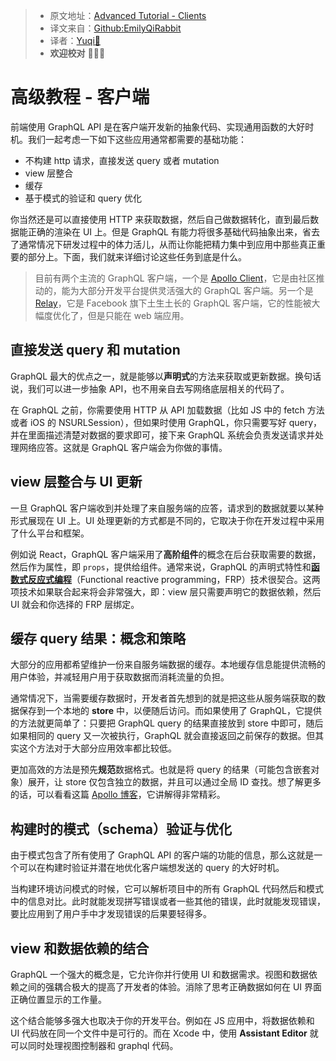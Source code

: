 > * 原文地址：[Advanced Tutorial - Clients](https://www.howtographql.com/advanced/0-clients/)
> * 译文来自：[Github:EmilyQiRabbit](https://github.com/EmilyQiRabbit/GraphQLTranslation)
> * 译者：[Yuqi🌸](https://github.com/EmilyQiRabbit)
> * **欢迎校对** 🙋‍♀️🎉

# 高级教程 - 客户端

前端使用 GraphQL API 是在客户端开发新的抽象代码、实现通用函数的大好时机。我们一起考虑一下如下这些应用通常都需要的基础功能：

* 不构建 http 请求，直接发送 query 或者 mutation
* view 层整合
* 缓存
* 基于模式的验证和 query 优化

你当然还是可以直接使用 HTTP 来获取数据，然后自己做数据转化，直到最后数据能正确的渲染在 UI 上。但是 GraphQL 有能力将很多基础代码抽象出来，省去了通常情况下研发过程中的体力活儿，从而让你能把精力集中到应用中那些真正重要的部分上。下面，我们就来详细讨论这些任务到底是什么。

> 目前有两个主流的 GraphQL 客户端，一个是 [Apollo Client](https://github.com/apollographql/apollo-client)，它是由社区推动的，能为大部分开发平台提供灵活强大的 GraphQL 客户端。另一个是 [Relay](https://facebook.github.io/relay/)，它是 Facebook 旗下土生土长的 GraphQL 客户端，它的性能被大幅度优化了，但是只能在 web 端应用。

## 直接发送 query 和 mutation

GraphQL 最大的优点之一，就是能够以**声明式**的方法来获取或更新数据。换句话说，我们可以进一步抽象 API，也不用亲自去写网络底层相关的代码了。

在 GraphQL 之前，你需要使用 HTTP 从 API 加载数据（比如 JS 中的 fetch 方法或者 iOS 的 NSURLSession），但如果时使用 GraphQL，你只需要写好 query，并在里面描述清楚对数据的要求即可，接下来 GraphQL 系统会负责发送请求并处理网络应答。这就是 GraphQL 客户端会为你做的事情。

## view 层整合与 UI 更新

一旦 GraphQL 客户端收到并处理了来自服务端的应答，请求到的数据就要以某种形式展现在 UI 上。UI 处理更新的方式都是不同的，它取决于你在开发过程中采用了什么平台和框架。

例如说 React，GraphQL 客户端采用了**高阶组件**的概念在后台获取需要的数据，然后作为属性，即 `props`，提供给组件。通常来说，GraphQL 的声明式特性和[**函数式反应式编程**](https://en.wikipedia.org/wiki/Functional_reactive_programming)（Functional reactive programming，FRP）技术很契合。这两项技术如果联合起来将会非常强大，即：view 层只需要声明它的数据依赖，然后 UI 就会和你选择的 FRP 层绑定。

## 缓存 query 结果：概念和策略

大部分的应用都希望维护一份来自服务端数据的缓存。本地缓存信息能提供流畅的用户体验，并减轻用户用于获取数据而消耗流量的负担。

通常情况下，当需要缓存数据时，开发者首先想到的就是把这些从服务端获取的数据保存到一个本地的 **store** 中，以便随后访问。而如果使用了 GraphQL，它提供的方法就更简单了：只要把 GraphQL query 的结果直接放到 store 中即可，随后如果相同的 query 又一次被执行，GraphQL 就会直接返回之前保存的数据。但其实这个方法对于大部分应用效率都比较低。

更加高效的方法是预先**规范**数据格式。也就是将 query 的结果（可能包含嵌套对象）展开，让 store 仅包含独立的数据，并且可以通过全局 ID 查找。想了解更多的话，可以看看这篇 [Apollo 博客](https://dev-blog.apollodata.com/the-concepts-of-graphql-bc68bd819be3)，它讲解得非常精彩。

## 构建时的模式（schema）验证与优化

由于模式包含了所有使用了 GraphQL API 的客户端的功能的信息，那么这就是一个可以在构建时验证并潜在地优化客户端想发送的 query 的大好时机。

当构建环境访问模式的时候，它可以解析项目中的所有 GraphQL 代码然后和模式中的信息对比。此时就能发现拼写错误或者一些其他的错误，此时就能发现错误，要比应用到了用户手中才发现错误的后果要轻得多。

## view 和数据依赖的结合

GraphQL 一个强大的概念是，它允许你并行使用 UI 和数据需求。视图和数据依赖之间的强耦合极大的提高了开发者的体验。消除了思考正确数据如何在 UI 界面正确位置显示的工作量。

这个结合能够多强大也取决于你的开发平台。例如在 JS 应用中，将数据依赖和 UI 代码放在同一个文件中是可行的。而在 Xcode 中，使用 **Assistant Editor** 就可以同时处理视图控制器和 graphql 代码。

